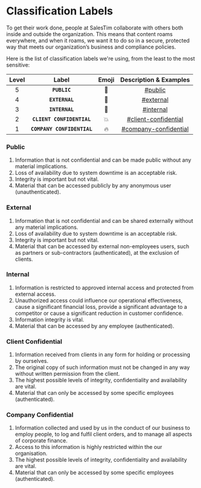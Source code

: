 # Classification Labels

To get their work done, people at SalesTim collaborate with others both inside and outside the organization. This means that content roams everywhere, and when it roams, we want it to do so in a secure, protected way that meets our organization’s business and compliance policies.  

Here is the list of classification labels we're using, from the least to the most sensitive:

| Level | Label | Emoji | Description & Examples |
|:-----:|:-----:|:-----:|:----------------------:|
| 5 | **`PUBLIC`** | 📢 | [#public](#public) |
| 4 | **`EXTERNAL`** | 🔑 | [#external](#external) |
| 3 | **`INTERNAL`** | 🔐 | [#internal](#internal) |
| 2 | **`CLIENT CONFIDENTIAL`** | 💥 | [#client-confidential](#client-confidential) |
| 1 | **`COMPANY CONFIDENTIAL`** | 🔥 | [#company-confidential](#company-confidential) |

### Public
1.	Information that is not confidential and can be made public without any material implications.
2.	Loss of availability due to system downtime is an acceptable risk.
3.	Integrity is important but not vital.
4.	Material that can be accessed publicly by any anonymous user (unauthenticated).

### External
1.	Information that is not confidential and can be shared externally without any material implications.
2.	Loss of availability due to system downtime is an acceptable risk.
3.	Integrity is important but not vital.
4.	Material that can be accessed by external non-employees users, such as partners or sub-contractors (authenticated), at the exclusion of clients.

### Internal
1.	Information is restricted to approved internal access and protected from external access. 
2.	Unauthorized access could influence our operational effectiveness, cause a significant financial loss, provide a significant advantage to a competitor or cause a significant reduction in customer confidence. 
3.	Information integrity is vital.
4.	Material that can be accessed by any employee (authenticated).

### Client Confidential
1.	Information received from clients in any form for holding or processing by ourselves.
2.	The original copy of such information must not be changed in any way without written permission from the client. 
3.	The highest possible levels of integrity, confidentiality and availability are vital.
4.	Material that can only be accessed by some specific employees (authenticated).

### Company Confidential
1.	Information collected and used by us in the conduct of our business to employ people, to log and fulfil client orders, and to manage all aspects of corporate finance. 
2.	Access to this information is highly restricted within the our organisation. 
3.	The highest possible levels of integrity, confidentiality and availability are vital.
4.	Material that can only be accessed by some specific employees (authenticated).

<Classification label="public" />

